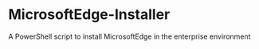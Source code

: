 # MicrosoftEdge-Installer
A PowerShell script to install MicrosoftEdge in the enterprise environment 
